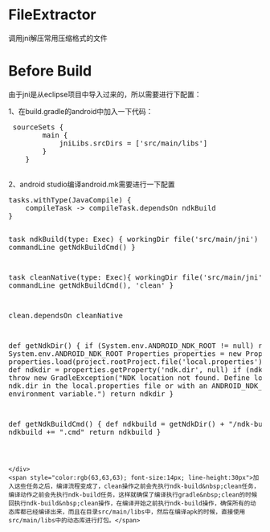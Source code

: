 # FileExtractor
调用jni解压常用压缩格式的文件
# Before Build
由于jni是从eclipse项目中导入过来的，所以需要进行下配置：
<div>1、在build.gradle的android中加入一下代码：</div>
<div>
	<pre code_snippet_id="1646367" snippet_file_name="blog_20160413_1_7584301" name="code" class="java"> sourceSets {
        main {
            jniLibs.srcDirs = ['src/main/libs']
        }
    }</pre>
	<br />
	
</div>
2、android studio编译android.mk需要进行一下配置
<div>
	<pre code_snippet_id="1646367" snippet_file_name="blog_20160413_2_7267873" name="code" class="java">tasks.withType(JavaCompile) {
    compileTask -&gt; compileTask.dependsOn ndkBuild
}

task ndkBuild(type: Exec) {
    workingDir file('src/main/jni')
    commandLine getNdkBuildCmd()
}

task cleanNative(type: Exec){
    workingDir file('src/main/jni')
    commandLine getNdkBuildCmd(), 'clean'
}

clean.dependsOn cleanNative

def getNdkDir() {
    if (System.env.ANDROID_NDK_ROOT != null)
        return System.env.ANDROID_NDK_ROOT
    Properties properties = new Properties()
    properties.load(project.rootProject.file('local.properties').newDataInputStream())
    def ndkdir = properties.getProperty('ndk.dir', null)
    if (ndkdir == null)
        throw new GradleException(&quot;NDK location not found. Define location with ndk.dir in the local.properties file or with an ANDROID_NDK_ROOT environment variable.&quot;)
    return ndkdir
}

def getNdkBuildCmd() {
    def ndkbuild = getNdkDir() + &quot;/ndk-build&quot;
    ndkbuild += &quot;.cmd&quot;
    return ndkbuild
}</pre>
	<div>
		<br />
		
	</div>
	<span style="color:rgb(63,63,63); font-size:14px; line-height:30px">加入这些任务之后，编译流程变成了，clean操作之前会先执行ndk-build&nbsp;clean任务，编译动作之前会先执行ndk-build任务，这样就确保了编译执行gradle&nbsp;clean的时候回执行ndk-build&nbsp;clean操作，在编译开始之前执行ndk-build操作，确保所有的动态库都已经编译出来，而且在目录src/main/libs中，然后在编译apk的时候，直接使用src/main/libs中的动态库进行打包。</span>
</div>
<div>
	<span style="color:#3f3f3f"><span style="font-size:14px; line-height:30px"><br />
	</span></span>
</div>
